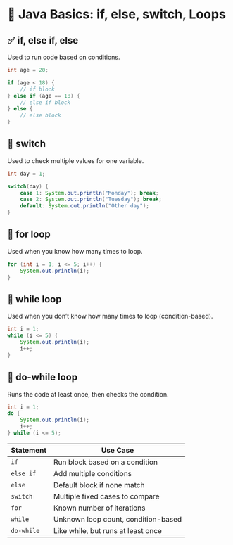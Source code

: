 # 🧠 Java Basics: if, else, switch, Loops

## ✅ if, else if, else    

Used to run code based on conditions.

```java
int age = 20;

if (age < 18) {
    // if block
} else if (age == 18) {
    // else if block
} else {
    // else block
}
```

## 🔁 switch

Used to check multiple values for one variable.

```java
int day = 1;

switch(day) {
    case 1: System.out.println("Monday"); break;
    case 2: System.out.println("Tuesday"); break;
    default: System.out.println("Other day");
}
```

## 🔂 for loop

Used when you know how many times to loop.

```java
for (int i = 1; i <= 5; i++) {
    System.out.println(i);
}
```

## 🔄 while loop

Used when you don’t know how many times to loop (condition-based).

```java
int i = 1;
while (i <= 5) {
    System.out.println(i);
    i++;
}
```

## 🔁 do-while loop

Runs the code at least once, then checks the condition.

```java
int i = 1;
do {
    System.out.println(i);
    i++;
} while (i <= 5);
```


| Statement  | Use Case                            |
| ---------- | ----------------------------------- |
| `if`       | Run block based on a condition      |
| `else if`  | Add multiple conditions             |
| `else`     | Default block if none match         |
| `switch`   | Multiple fixed cases to compare     |
| `for`      | Known number of iterations          |
| `while`    | Unknown loop count, condition-based |
| `do-while` | Like while, but runs at least once  |
